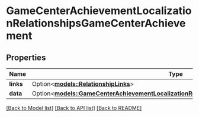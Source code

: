 # GameCenterAchievementLocalizationRelationshipsGameCenterAchievement

## Properties

Name | Type | Description | Notes
------------ | ------------- | ------------- | -------------
**links** | Option<[**models::RelationshipLinks**](RelationshipLinks.md)> |  | [optional]
**data** | Option<[**models::GameCenterAchievementLocalizationRelationshipsGameCenterAchievementData**](GameCenterAchievementLocalization_relationships_gameCenterAchievement_data.md)> |  | [optional]

[[Back to Model list]](../README.md#documentation-for-models) [[Back to API list]](../README.md#documentation-for-api-endpoints) [[Back to README]](../README.md)


